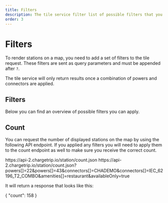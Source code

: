 ```yaml
---
title: Filters
description: The tile service filter list of possible filters that you can apply
order: 3
---
```


# Filters

To render stations on a map, you need to add a set of filters to the tile request. These filters are sent as query parameters and must be appended after `?`.

<note display="block">
The tile service will only return results once a combination of powers and connectors are applied.
</note>

## Filters
Below you can find an overview of possible filters you can apply.

<!-- Static schema generated by hand. Edits can be done in static/schema/TileFilters.json and any of it's children -->
<schema name="tileFilter"></schema>

## Count
You can request the number of displayed stations on the map by using the following API endpoint. If you applied any filters you will need to apply them to the count endpoint as well to make sure you receive the correct count.

<code-block lang="html" prefix="Tile Service" title="Count Endpoint">
https://api-2.chargetrip.io/station/count.json
https://api-2.chargetrip.io/station/count.json?powers[]=22&powers[]=43&connectors[]=CHADEMO&connectors[]=IEC_62196_T2_COMBO&amenities[]=restaurant&availableOnly=true
</code-block>

It will return a response that looks like this:

<code-block lang="json" prefix="Tile Service" title="Count Endpoint">
{
    "count": 158
}
</code-block>
